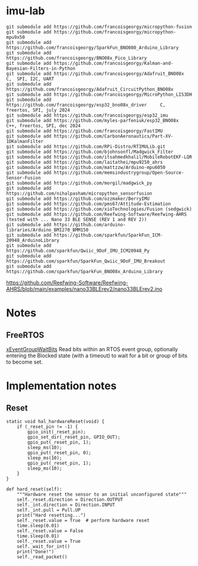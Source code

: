 # imu-lab
    
    git submodule add https://github.com/francoisgeorgy/micropython-fusion
    git submodule add https://github.com/francoisgeorgy/micropython-mpu9x50
    git submodule add https://github.com/francoisgeorgy/SparkFun_BNO080_Arduino_Library
    git submodule add https://github.com/francoisgeorgy/BNO08x_Pico_Library
    git submodule add https://github.com/francoisgeorgy/Kalman-and-Bayesian-Filters-in-Python 
    git submodule add https://github.com/francoisgeorgy/Adafruit_BNO08x         C,  SPI, I2C, UART
    git submodule add https://github.com/francoisgeorgy/Adafruit_CircuitPython_BNO08x 
    git submodule add https://github.com/francoisgeorgy/MicroPython_LIS3DH
    git submodule add https://github.com/francoisgeorgy/esp32_bno08x_driver     C,   freertos, SPI, july 2024
    git submodule add https://github.com/francoisgeorgy/esp32_imu
    git submodule add https://github.com/myles-parfeniuk/esp32_BNO08x           C++, freertos, SPI, dec 2024
    git submodule add https://github.com/francoisgeorgy/FastIMU
    git submodule add https://github.com/CarbonAeronautics/Part-XV-1DKalmanFilter
    git submodule add https://github.com/RPi-Distro/RTIMULib.git
    git submodule add https://github.com/bjohnsonfl/Madgwick_Filter
    git submodule add https://github.com/itsahmedkhalil/MobileRobotEKF-LQR
    git submodule add https://github.com/laitathei/mpu9250_ahrs
    git submodule add https://github.com/mattzzw/Arduino-mpu6050
    git submodule add https://github.com/memsindustrygroup/Open-Source-Sensor-Fusion
    git submodule add https://github.com/morgil/madgwick_py
    git submodule add https://github.com/nihalpasham/micropython_sensorfusion 
    git submodule add https://github.com/ozzmaker/BerryIMU
    git submodule add https://github.com/pms67/Attitude-Estimation 
    git submodule add https://github.com/xioTechnologies/Fusion (sedgwick)
    git submodule add https://github.com/Reefwing-Software/Reefwing-AHRS (tested with ... Nano 33 BLE SENSE (REV 1 and REV 2))
    git submodule add https://github.com/arduino-libraries/Arduino_BMI270_BMM150
    git submodule add https://github.com/sparkfun/SparkFun_ICM-20948_ArduinoLibrary
    git submodule add https://github.com/sparkfun/Qwiic_9DoF_IMU_ICM20948_Py
    git submodule add https://github.com/sparkfun/SparkFun_Qwiic_9DoF_IMU_Breakout
    git submodule add https://github.com/sparkfun/SparkFun_BNO08x_Arduino_Library


https://github.com/Reefwing-Software/Reefwing-AHRS/blob/main/examples/nano33BLErev2/nano33BLErev2.ino

# Notes

## FreeRTOS

[xEventGroupWaitBits](https://www.freertos.org/Documentation/02-Kernel/04-API-references/12-Event-groups-or-flags/04-xEventGroupWaitBits)
Read bits within an RTOS event group, optionally entering the Blocked state (with a timeout) to wait for a bit or group of bits to become set.


# Implementation notes

## Reset 

    static void hal_hardwareReset(void) {
        if (_reset_pin != -1) {
            gpio_init(_reset_pin);
            gpio_set_dir(_reset_pin, GPIO_OUT);
            gpio_put(_reset_pin, 1);
            sleep_ms(10);
            gpio_put(_reset_pin, 0);
            sleep_ms(10);
            gpio_put(_reset_pin, 1);
            sleep_ms(10);
        }
    }

    def hard_reset(self):
        """Hardware reset the sensor to an initial unconfigured state"""
        self._reset.direction = Direction.OUTPUT
        self._int.direction = Direction.INPUT
        self._int.pull = Pull.UP
        print("Hard resetting...")
        self._reset.value = True  # perform hardware reset
        time.sleep(0.01)
        self._reset.value = False
        time.sleep(0.01)
        self._reset.value = True
        self._wait_for_int()
        print("Done!")
        self._read_packet()
